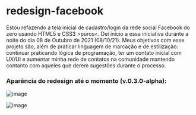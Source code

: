 # redesign-facebook
Estou refazendo a tela inicial de cadastro/login da rede social Facebook do zero usando HTML5 e CSS3 >puros<.
Dei início a essa iniciativa durante a noite do dia 08 de Outubro de 2021 (08/10/21).
Meus objetivos com esse projeto são, além de praticar linguagem de marcação e de estilização: continuar praticando lógica de programação, ter um contato inicial com UX/UI e aumentar minha rede de contatos na comunidade mantendo contanto com aqueles que derem sugestões durante o processo.

<h3>Aparência do redesign até o momento (v.0.3.0-alpha): </h3>

![image](https://user-images.githubusercontent.com/51998057/138973804-07e9d089-c5c8-479f-8ea7-0511dfecb5c5.png)

![image](https://user-images.githubusercontent.com/51998057/138973840-02562577-0192-42f4-bafe-d5a6ab24089b.png)
